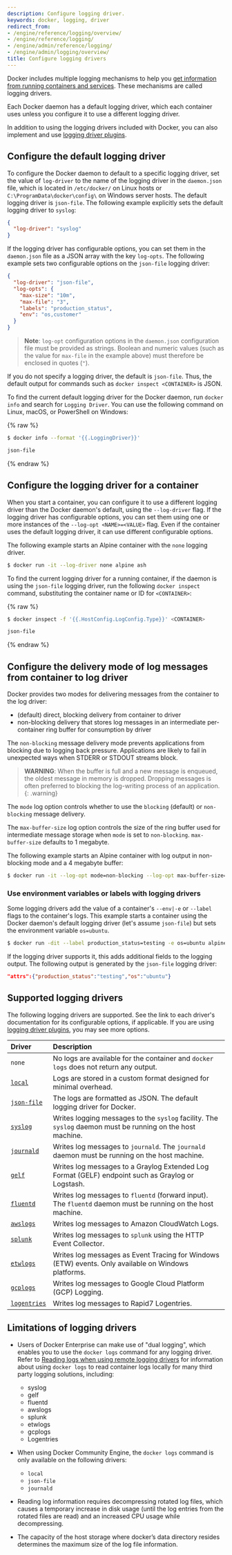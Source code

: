 ```yaml
---
description: Configure logging driver.
keywords: docker, logging, driver
redirect_from:
- /engine/reference/logging/overview/
- /engine/reference/logging/
- /engine/admin/reference/logging/
- /engine/admin/logging/overview/
title: Configure logging drivers
---
```


Docker includes multiple logging mechanisms to help you
[get information from running containers and services](/engine/admin/logging/view_container_logs.md).
These mechanisms are called logging drivers.

Each Docker daemon has a default logging driver, which each container uses
unless you configure it to use a different logging driver.

In addition to using the logging drivers included with Docker, you can also
implement and use [logging driver plugins](/engine/admin/logging/plugins.md).

## Configure the default logging driver

To configure the Docker daemon to default to a specific logging driver, set the
value of `log-driver` to the name of the logging driver in the `daemon.json`
file, which is located in `/etc/docker/` on Linux hosts or
`C:\ProgramData\docker\config\` on Windows server hosts. The default logging
driver is `json-file`. The following example explicitly sets the default
logging driver to `syslog`:

```json
{
  "log-driver": "syslog"
}
```

If the logging driver has configurable options, you can set them in the
`daemon.json` file as a JSON array with the key `log-opts`. The following
example sets two configurable options on the `json-file` logging driver:

```json
{
  "log-driver": "json-file",
  "log-opts": {
    "max-size": "10m",
    "max-file": "3",
    "labels": "production_status",
    "env": "os,customer"
  }
}
```

> **Note**: `log-opt` configuration options in the `daemon.json` configuration
> file must be provided as strings. Boolean and numeric values (such as the value
> for `max-file` in the example above) must therefore be enclosed in quotes (`"`).

If you do not specify a logging driver, the default is `json-file`. Thus,
the default output for commands such as `docker inspect <CONTAINER>` is JSON.

To find the current default logging driver for the Docker daemon, run
`docker info` and search for `Logging Driver`. You can use the following
command on Linux, macOS, or PowerShell on Windows:

{% raw %}
```bash
$ docker info --format '{{.LoggingDriver}}'

json-file
```
{% endraw %}

## Configure the logging driver for a container

When you start a container, you can configure it to use a different logging
driver than the Docker daemon's default, using the `--log-driver` flag. If the
logging driver has configurable options, you can set them using one or more
instances of the `--log-opt <NAME>=<VALUE>` flag. Even if the container uses the
default logging driver, it can use different configurable options.

The following example starts an Alpine container with the `none` logging driver.

```bash
$ docker run -it --log-driver none alpine ash
```

To find the current logging driver for a running container, if the daemon
is using the `json-file` logging driver, run the following `docker inspect`
command, substituting the container name or ID for `<CONTAINER>`:

{% raw %}
```bash
$ docker inspect -f '{{.HostConfig.LogConfig.Type}}' <CONTAINER>

json-file
```
{% endraw %}

## Configure the delivery mode of log messages from container to log driver

Docker provides two modes for delivering messages from the container to the log driver:

* (default) direct, blocking delivery from container to driver
* non-blocking delivery that stores log messages in an intermediate per-container ring buffer for consumption by driver

The `non-blocking` message delivery mode prevents applications from blocking due to logging back pressure. Applications are likely to fail in unexpected ways when STDERR or STDOUT streams block.

> **WARNING**: When the buffer is full and a new message is enqueued, the oldest message in memory is dropped.  Dropping messages is often preferred to blocking the log-writing process of an application.
{: .warning}

The `mode` log option controls whether to use the `blocking` (default) or `non-blocking` message delivery.

The `max-buffer-size` log option controls the size of the ring buffer used for intermediate message storage when `mode` is set to `non-blocking`.  `max-buffer-size` defaults to 1 megabyte.

The following example starts an Alpine container with log output in non-blocking mode and a 4 megabyte buffer:

```bash
$ docker run -it --log-opt mode=non-blocking --log-opt max-buffer-size=4m alpine ping 127.0.0.1
```

### Use environment variables or labels with logging drivers

Some logging drivers add the value of a container's `--env|-e` or `--label`
flags to the container's logs. This example starts a container using the Docker
daemon's default logging driver (let's assume `json-file`) but sets the
environment variable `os=ubuntu`.

```bash
$ docker run -dit --label production_status=testing -e os=ubuntu alpine sh
```

If the logging driver supports it, this adds additional fields to the logging
output. The following output is generated by the `json-file` logging driver:

```json
"attrs":{"production_status":"testing","os":"ubuntu"}
```

## Supported logging drivers

The following logging drivers are supported. See the link to each driver's
documentation for its configurable options, if applicable. If you are using
[logging driver plugins](/engine/admin/logging/plugins.md), you may
see more options.

| Driver                        | Description                                                                                                   |
|:------------------------------|:--------------------------------------------------------------------------------------------------------------|
| `none`                        | No logs are available for the container and `docker logs` does not return any output.                         |
| [`local`](local.md)           | Logs are stored in a custom format designed for minimal overhead.                                             |
| [`json-file`](json-file.md)   | The logs are formatted as JSON. The default logging driver for Docker.                                        |
| [`syslog`](syslog.md)         | Writes logging messages to the `syslog` facility. The `syslog` daemon must be running on the host machine.    |
| [`journald`](journald.md)     | Writes log messages to `journald`. The `journald` daemon must be running on the host machine.                 |
| [`gelf`](gelf.md)             | Writes log messages to a Graylog Extended Log Format (GELF) endpoint such as Graylog or Logstash.             |
| [`fluentd`](fluentd.md)       | Writes log messages to `fluentd` (forward input). The `fluentd` daemon must be running on the host machine.   |
| [`awslogs`](awslogs.md)       | Writes log messages to Amazon CloudWatch Logs.                                                                |
| [`splunk`](splunk.md)         | Writes log messages to `splunk` using the HTTP Event Collector.                                               |
| [`etwlogs`](etwlogs.md)       | Writes log messages as Event Tracing for Windows (ETW) events. Only available on Windows platforms.           |
| [`gcplogs`](gcplogs.md)       | Writes log messages to Google Cloud Platform (GCP) Logging.                                                   |
| [`logentries`](logentries.md) | Writes log messages to Rapid7 Logentries.                                                                     |

## Limitations of logging drivers

- Users of Docker Enterprise can make use of "dual logging", which enables you to use the `docker logs`
command for any logging driver. Refer to
[Reading logs when using remote logging drivers](/config/containers/logging/dual-logging/) for information about
using `docker logs` to read container logs locally for many third party logging solutions, including:

    - syslog	
    - gelf	
    - fluentd	
    - awslogs	
    - splunk	
    - etwlogs	
    - gcplogs	
    - Logentries

- When using Docker Community Engine, the `docker logs` command is only available on the following drivers:

    - `local`
    - `json-file`
    - `journald`

- Reading log information requires decompressing rotated log files, which causes a temporary increase in disk usage (until the log entries from the rotated files are read) and an increased CPU usage while decompressing.
- The capacity of the host storage where docker’s data directory resides determines the maximum size of the log file information.

